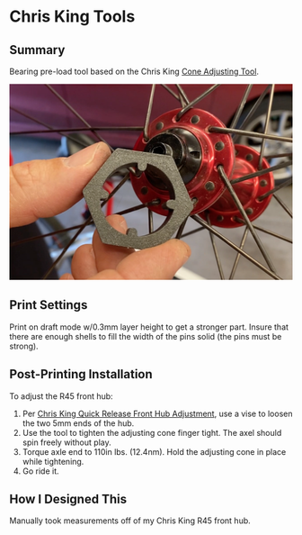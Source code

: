 # Chris King Tools

## Summary

Bearing pre-load tool based on the Chris King [Cone Adjusting Tool](https://chrisking.com/collections/hub-tools/products/cone-adjusting-tool).

[![tool demonstration](images/thumbnail.png "3D Printed Cone Adjusting Tool")](https://www.youtube.com/watch?v=-1BgzFUTxxI)

## Print Settings

Print on draft mode w/0.3mm layer height to get a stronger part.
Insure that there are enough shells to fill the width of the pins solid (the pins must be strong).

## Post-Printing Installation

To adjust the R45 front hub:
1. Per [Chris King Quick Release Front Hub Adjustment](https://www.youtube.com/watch?v=EI9qNj4CjPM), use a vise to loosen the two 5mm ends of the hub.
1. Use the tool to tighten the adjusting cone finger tight. The axel should spin freely without play.
1. Torque axle end to 110in lbs. (12.4nm). Hold the adjusting cone in place while tightening.
1. Go ride it.

## How I Designed This

Manually took measurements off of my Chris King R45 front hub.